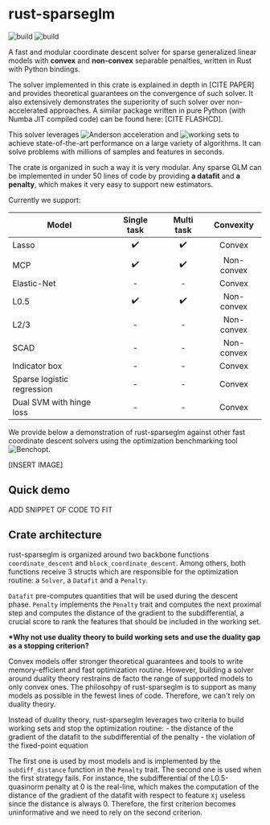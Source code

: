 # rust-sparseglm

![build](https://github.com/PABannier/RustyLasso/actions/workflows/cargo.yml/badge.svg)
![build](https://github.com/PABannier/RustyLasso/actions/workflows/pytest.yml/badge.svg)

A fast and modular coordinate descent solver for sparse generalized linear models with **convex** and **non-convex** separable penalties, written in Rust with Python bindings.

The solver implemented in this crate is explained in depth in [CITE PAPER] and provides theoretical guarantees on the convergence of such solver.
It also extensively demonstrates the superiority of such solver over non-accelerated approaches. A similar package written in pure Python
(with Numba JIT compiled code) can be found here: [CITE FLASHCD].

This solver leverages ![**Anderson acceleration**](https://github.com/mathurinm/andersoncd) and ![**working sets**](https://github.com/mathurinm/celer)
to achieve state-of-the-art performance on a large variety of algorithms. It can solve problems with millions of samples and features in seconds.

The crate is organized in such a way it is very modular. Any sparse GLM can be implemented in under 50 lines of code by providing **a datafit** and **a penalty**, which makes it very easy to support new estimators.

Currently we support:

| Model                      |    Single task     |     Multi task     | Convexity  |
| -------------------------- | :----------------: | :----------------: | :--------: |
| Lasso                      | :heavy_check_mark: | :heavy_check_mark: |   Convex   |
| MCP                        | :heavy_check_mark: | :heavy_check_mark: | Non-convex |
| Elastic-Net                |         -          |         -          |   Convex   |
| L0.5                       | :heavy_check_mark: | :heavy_check_mark: | Non-convex |
| L2/3                       |         -          |         -          | Non-convex |
| SCAD                       |         -          |         -          | Non-convex |
| Indicator box              |         -          |         -          |   Convex   |
| Sparse logistic regression |         -          |         -          |   Convex   |
| Dual SVM with hinge loss   |         -          |         -          |   Convex   |

We provide below a demonstration of rust-sparseglm against other fast coordinate descent solvers using the optimization benchmarking tool
![Benchopt](https://github.com/benchopt/benchopt).

[INSERT IMAGE]

## Quick demo

ADD SNIPPET OF CODE TO FIT

## Crate architecture

rust-sparseglm is organized around two backbone functions `coordinate_descent` and `block_coordinate_descent`. Among others, both functions
receive 3 structs which are responsible for the optimization routine: a `Solver`, a `Datafit` and a `Penalty`.

`Datafit` pre-computes quantities that will be used during the descent phase. `Penalty` implements the `Penalty` trait and computes the next
proximal step and computes the distance of the gradient to the subdifferential, a crucial score to rank the features that should be included in the
working set.

**\*Why not use duality theory to build working sets and use the duality gap as a stopping criterion?**

Convex models offer stronger theoretical guarantees and tools to write memory-efficient and fast optimization routine. However, building a solver
around duality theory restrains de facto the range of supported models to only convex ones. The philosohpy of rust-sparseglm is to support as many models
as possible in the fewest lines of code. Therefore, we can't rely on duality theory.

Instead of duality theory, rust-sparseglm leverages two criteria to build working sets and stop the optimization routine: - the distance of the gradient of the datafit to the subdifferential of the penalty - the violation of the fixed-point equation

The first one is used by most models and is implemented by the `subdiff_distance` function in the `Penalty` trait. The second one is used when the first
strategy fails. For instance, the subdifferential of the L0.5-quasinorm penalty at 0 is the real-line, which makes the computation of the distance of the
gradient of the datafit with respect to feature `Xj` useless since the distance is always 0. Therefore, the first criterion becomes uninformative and we need
to rely on the second criterion.

